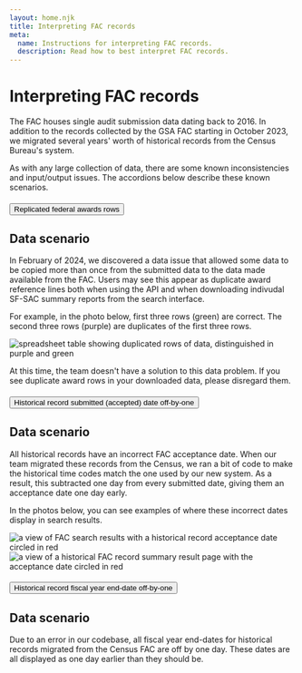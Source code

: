 ```yaml
---
layout: home.njk
title: Interpreting FAC records
meta:
  name: Instructions for interpreting FAC records.
  description: Read how to best interpret FAC records.
---
```


# Interpreting FAC records

The FAC houses single audit submission data dating back to 2016. In addition to the records collected by the GSA FAC starting in October 2023, we migrated several years' worth of historical records from the Census Bureau's system.

As with any large collection of data, there are some known inconsistencies and input/output issues. The accordions below describe these known scenarios.

<div class="usa-accordion usa-accordion--bordered">
  <h4 class="usa-accordion__heading">
    <button
      type="button"
      class="usa-accordion__button"
      aria-expanded="false"
      aria-controls="replicated-rows"
    >
    Replicated federal awards rows
    </button>
  </h4>
  <div id="replicated-rows" class="usa-accordion__content usa-prose">

## Data scenario

In February of 2024, we discovered a data issue that allowed some data to be copied more than once from the submitted data to the data made available from the FAC. Users may see this appear as duplicate award reference lines both when using the API and when downloading indivudal SF-SAC summary reports from the search interface.

For example, in the photo below, first three rows (green) are correct. The second three rows (purple) are  duplicates of the first three rows.

<img src="{{ config.baseUrl }}assets/img/data/duplicatedatarows.png" alt="spreadsheet table showing duplicated rows of data, distinguished in purple and green"/>

At this time, the team doesn't have a solution to this data problem. If you see duplicate award rows in your downloaded data, please disregard them.

</div>

<div class="usa-accordion usa-accordion--bordered">
  <h4 class="usa-accordion__heading">
    <button
      type="button"
      class="usa-accordion__button"
      aria-expanded="false"
      aria-controls="historical-accepted-date"
    >
    Historical record submitted (accepted) date off-by-one
    </button>
  </h4>
  <div id="historical-accepted-date" class="usa-accordion__content usa-prose">

## Data scenario

All historical records have an incorrect FAC acceptance date. When our team migrated these records from the Census, we ran a bit of code to make the historical time codes match the one used by our new system. As a result, this subtracted one day from every submitted date, giving them an acceptance date one day early.

In the photos below, you can see examples of where these incorrect dates display in search results.

<img src="{{ config.baseUrl }}assets/img/data/acceptancedate_01.png" alt="a view of FAC search results with a historical record acceptance date circled in red"/>

<img src="{{ config.baseUrl }}assets/img/data/acceptancedate_02.png" alt="a view of a historical FAC record summary result page with the acceptance date circled in red"/>

</div>

<div class="usa-accordion usa-accordion--bordered">
  <h4 class="usa-accordion__heading">
    <button
      type="button"
      class="usa-accordion__button"
      aria-expanded="false"
      aria-controls="historical-fiscal-end"
    >
    Historical record fiscal year end-date off-by-one
    </button>
  </h4>
  <div id="historical-fiscal-end" class="usa-accordion__content usa-prose">

## Data scenario

Due to an error in our codebase, all fiscal year end-dates for historical records migrated from the Census FAC are off by one day. These dates are all displayed as one day earlier than they should be.

</div>